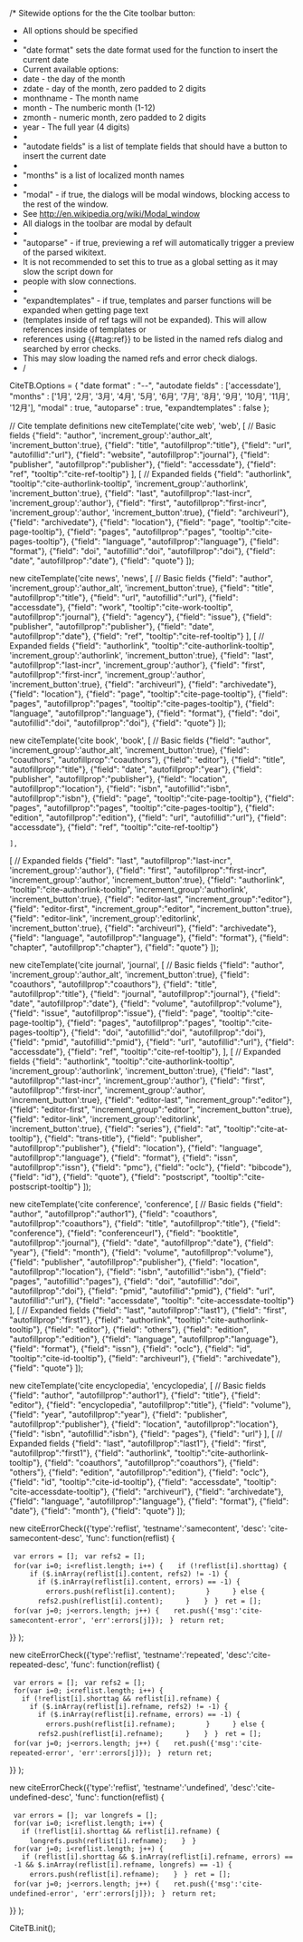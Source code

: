 /\* Sitewide options for the the Cite toolbar button:

  - All options should be specified
  -
  - "date format" sets the date format used for the function to insert the current date
  - Current available options:
  - date - the day of the month
  - zdate - day of the month, zero padded to 2 digits
  - monthname - The month name
  - month - The numberic month (1-12)
  - zmonth - numeric month, zero padded to 2 digits
  - year - The full year (4 digits)
  -
  - "autodate fields" is a list of template fields that should have a button to insert the current date
  -
  - "months" is a list of localized month names
  -
  - "modal" - if true, the dialogs will be modal windows, blocking access to the rest of the window.
  - See <http://en.wikipedia.org/wiki/Modal_window>
  - All dialogs in the toolbar are modal by default
  -
  - "autoparse" - if true, previewing a ref will automatically trigger a preview of the parsed wikitext.
  - It is not recommended to set this to true as a global setting as it may slow the script down for
  - people with slow connections.
  -
  - "expandtemplates" - if true, templates and parser functions will be expanded when getting page text
  - (templates inside of ref tags will not be expanded). This will allow references inside of templates or
  - references using {{\#tag:ref}} to be listed in the named refs dialog and searched by error checks.
  - This may slow loading the named refs and error check dialogs.
  - /

CiteTB.Options = { "date format" : "<year>-<zmonth>-<zdate>", "autodate fields" : \['accessdate'\], "months" : \['1月', '2月', '3月', '4月', '5月', '6月', '7月', '8月', '9月', '10月', '11月', '12月'\], "modal" : true, "autoparse" : true, "expandtemplates" : false };

// Cite template definitions new citeTemplate('cite web', 'web', \[ // Basic fields {"field": "author<N>", 'increment_group':'author_alt', 'increment_button':true}, {"field": "title", "autofillprop":"title"}, {"field": "url", "autofillid":"url"}, {"field": "website", "autofillprop":"journal"}, {"field": "publisher", "autofillprop":"publisher"}, {"field": "accessdate"}, {"field": "ref", "tooltip":"cite-ref-tooltip"} \], \[ // Expanded fields {"field": "authorlink<N>", "tooltip":"cite-authorlink-tooltip", 'increment_group':'authorlink', 'increment_button':true}, {"field": "last<N>", "autofillprop":"last-incr", 'increment_group':'author'}, {"field": "first<N>", "autofillprop":"first-incr", 'increment_group':'author', 'increment_button':true}, {"field": "archiveurl"}, {"field": "archivedate"}, {"field": "location"}, {"field": "page", "tooltip":"cite-page-tooltip"}, {"field": "pages", "autofillprop":"pages", "tooltip":"cite-pages-tooltip"}, {"field": "language", "autofillprop":"language"}, {"field": "format"}, {"field": "doi", "autofillid":"doi", "autofillprop":"doi"}, {"field": "date", "autofillprop":"date"}, {"field": "quote"} \]);

new citeTemplate('cite news', 'news', \[ // Basic fields {"field": "author<N>", 'increment_group':'author_alt', 'increment_button':true}, {"field": "title", "autofillprop":"title"}, {"field": "url", "autofillid":"url"}, {"field": "accessdate"}, {"field": "work", "tooltip":"cite-work-tooltip", "autofillprop":"journal"}, {"field": "agency"}, {"field": "issue"}, {"field": "publisher", "autofillprop":"publisher"}, {"field": "date", "autofillprop":"date"}, {"field": "ref", "tooltip":"cite-ref-tooltip"} \], \[ // Expanded fields {"field": "authorlink<N>", "tooltip":"cite-authorlink-tooltip", 'increment_group':'authorlink', 'increment_button':true}, {"field": "last<N>", "autofillprop":"last-incr", 'increment_group':'author'}, {"field": "first<N>", "autofillprop":"first-incr", 'increment_group':'author', 'increment_button':true}, {"field": "archiveurl"}, {"field": "archivedate"}, {"field": "location"}, {"field": "page", "tooltip":"cite-page-tooltip"}, {"field": "pages", "autofillprop":"pages", "tooltip":"cite-pages-tooltip"}, {"field": "language", "autofillprop":"language"}, {"field": "format"}, {"field": "doi", "autofillid":"doi", "autofillprop":"doi"}, {"field": "quote"} \]);

new citeTemplate('cite book', 'book', \[ // Basic fields {"field": "author<N>", 'increment_group':'author_alt', 'increment_button':true}, {"field": "coauthors", "autofillprop":"coauthors"}, {"field": "editor"}, {"field": "title", "autofillprop":"title"}, {"field": "date", "autofillprop":"year"}, {"field": "publisher", "autofillprop":"publisher"}, {"field": "location", "autofillprop":"location"}, {"field": "isbn", "autofillid":"isbn", "autofillprop":"isbn"}, {"field": "page", "tooltip":"cite-page-tooltip"}, {"field": "pages", "autofillprop":"pages", "tooltip":"cite-pages-tooltip"}, {"field": "edition", "autofillprop":"edition"}, {"field": "url", "autofillid":"url"}, {"field": "accessdate"}, {"field": "ref", "tooltip":"cite-ref-tooltip"}

`],`

\[ // Expanded fields {"field": "last<N>", "autofillprop":"last-incr", 'increment_group':'author'}, {"field": "first<N>", "autofillprop":"first-incr", 'increment_group':'author', 'increment_button':true}, {"field": "authorlink<N>", "tooltip":"cite-authorlink-tooltip", 'increment_group':'authorlink', 'increment_button':true}, {"field": "editor<N>-last", "increment_group":"editor"}, {"field": "editor<N>-first", "increment_group":"editor", "increment_button":true}, {"field": "editor<N>-link", 'increment_group':'editorlink', 'increment_button':true}, {"field": "archiveurl"}, {"field": "archivedate"}, {"field": "language", "autofillprop":"language"}, {"field": "format"}, {"field": "chapter", "autofillprop":"chapter"}, {"field": "quote"} \]);

new citeTemplate('cite journal', 'journal', \[ // Basic fields {"field": "author<N>", 'increment_group':'author_alt', 'increment_button':true}, {"field": "coauthors", "autofillprop":"coauthors"}, {"field": "title", "autofillprop":"title"}, {"field": "journal", "autofillprop":"journal"}, {"field": "date", "autofillprop":"date"}, {"field": "volume", "autofillprop":"volume"}, {"field": "issue", "autofillprop":"issue"}, {"field": "page", "tooltip":"cite-page-tooltip"}, {"field": "pages", "autofillprop":"pages", "tooltip":"cite-pages-tooltip"}, {"field": "doi", "autofillid":"doi", "autofillprop":"doi"}, {"field": "pmid", "autofillid":"pmid"}, {"field": "url", "autofillid":"url"}, {"field": "accessdate"}, {"field": "ref", "tooltip":"cite-ref-tooltip"}, \], \[ // Expanded fields {"field": "authorlink<N>", "tooltip":"cite-authorlink-tooltip", 'increment_group':'authorlink', 'increment_button':true}, {"field": "last<N>", "autofillprop":"last-incr", 'increment_group':'author'}, {"field": "first<N>", "autofillprop":"first-incr", 'increment_group':'author', 'increment_button':true}, {"field": "editor<N>-last", "increment_group":"editor"}, {"field": "editor<N>-first", "increment_group":"editor", "increment_button":true}, {"field": "editor<N>-link", 'increment_group':'editorlink', 'increment_button':true}, {"field": "series"}, {"field": "at", "tooltip":"cite-at-tooltip"}, {"field": "trans-title"}, {"field": "publisher", "autofillprop":"publisher"}, {"field": "location"}, {"field": "language", "autofillprop":"language"}, {"field": "format"}, {"field": "issn", "autofillprop":"issn"}, {"field": "pmc"}, {"field": "oclc"}, {"field": "bibcode"}, {"field": "id"}, {"field": "quote"}, {"field": "postscript", "tooltip":"cite-postscript-tooltip"} \]);

new citeTemplate('cite conference', 'conference', \[ // Basic fields {"field": "author", "autofillprop":"author1"}, {"field": "coauthors", "autofillprop":"coauthors"}, {"field": "title", "autofillprop":"title"}, {"field": "conference"}, {"field": "conferenceurl"}, {"field": "booktitle", "autofillprop":"journal"}, {"field": "date", "autofillprop":"date"}, {"field": "year"}, {"field": "month"}, {"field": "volume", "autofillprop":"volume"}, {"field": "publisher", "autofillprop":"publisher"}, {"field": "location", "autofillprop":"location"}, {"field": "isbn", "autofillid":"isbn"}, {"field": "pages", "autofillid":"pages"}, {"field": "doi", "autofillid":"doi", "autofillprop":"doi"}, {"field": "pmid", "autofillid":"pmid"}, {"field": "url", "autofillid":"url"}, {"field": "accessdate", "tooltip": "cite-accessdate-tooltip"} \], \[ // Expanded fields {"field": "last", "autofillprop":"last1"}, {"field": "first", "autofillprop":"first1"}, {"field": "authorlink", "tooltip":"cite-authorlink-tooltip"}, {"field": "editor"}, {"field": "others"}, {"field": "edition", "autofillprop":"edition"}, {"field": "language", "autofillprop":"language"}, {"field": "format"}, {"field": "issn"}, {"field": "oclc"}, {"field": "id", "tooltip":"cite-id-tooltip"}, {"field": "archiveurl"}, {"field": "archivedate"}, {"field": "quote"} \]);

new citeTemplate('cite encyclopedia', 'encyclopedia', \[ // Basic fields {"field": "author", "autofillprop":"author1"}, {"field": "title"}, {"field": "editor"}, {"field": "encyclopedia", "autofillprop":"title"}, {"field": "volume"}, {"field": "year", "autofillprop":"year"}, {"field": "publisher", "autofillprop":"publisher"}, {"field": "location", "autofillprop":"location"}, {"field": "isbn", "autofillid":"isbn"}, {"field": "pages"}, {"field": "url"} \], \[ // Expanded fields {"field": "last", "autofillprop":"last1"}, {"field": "first", "autofillprop":"first1"}, {"field": "authorlink", "tooltip":"cite-authorlink-tooltip"}, {"field": "coauthors", "autofillprop":"coauthors"}, {"field": "others"}, {"field": "edition", "autofillprop":"edition"}, {"field": "oclc"}, {"field": "id", "tooltip":"cite-id-tooltip"}, {"field": "accessdate", "tooltip": "cite-accessdate-tooltip"}, {"field": "archiveurl"}, {"field": "archivedate"}, {"field": "language", "autofillprop":"language"}, {"field": "format"}, {"field": "date"}, {"field": "month"}, {"field": "quote"} \]);

new citeErrorCheck({'type':'reflist', 'testname':'samecontent', 'desc': 'cite-samecontent-desc', 'func': function(reflist) {

` var errors = [];`
` var refs2 = [];`
` for(var i=0; i<reflist.length; i++) {`
`   if (!reflist[i].shorttag) {`
`     if ($.inArray(reflist[i].content, refs2) != -1) {`
`       if ($.inArray(reflist[i].content, errors) == -1) {`
`         errors.push(reflist[i].content);`
`       }`
`     } else {`
`       refs2.push(reflist[i].content);`
`     }`
`   }`
` }`
` ret = [];`
` for(var j=0; j<errors.length; j++) {`
`   ret.push({'msg':'cite-samecontent-error', 'err':errors[j]});`
` }`
` return ret;`

}} );

new citeErrorCheck({'type':'reflist', 'testname':'repeated', 'desc':'cite-repeated-desc', 'func': function(reflist) {

` var errors = [];`
` var refs2 = [];`
` for(var i=0; i<reflist.length; i++) {`
`   if (!reflist[i].shorttag && reflist[i].refname) {`
`     if ($.inArray(reflist[i].refname, refs2) != -1) {`
`       if ($.inArray(reflist[i].refname, errors) == -1) {`
`         errors.push(reflist[i].refname);`
`       }`
`     } else {`
`       refs2.push(reflist[i].refname);`
`     }`
`   }`
` }`
` ret = [];`
` for(var j=0; j<errors.length; j++) {`
`   ret.push({'msg':'cite-repeated-error', 'err':errors[j]});`
` }`
` return ret;`

}} );

new citeErrorCheck({'type':'reflist', 'testname':'undefined', 'desc':'cite-undefined-desc', 'func': function(reflist) {

` var errors = [];`
` var longrefs = [];`
` for(var i=0; i<reflist.length; i++) {`
`   if (!reflist[i].shorttag && reflist[i].refname) {`
`     longrefs.push(reflist[i].refname);`
`   }`
` }`
` for(var j=0; i<reflist.length; j++) {`
`   if (reflist[i].shorttag && $.inArray(reflist[i].refname, errors) == -1 && $.inArray(reflist[i].refname, longrefs) == -1) {`
`     errors.push(reflist[i].refname);`
`   }`
` }`
` ret = [];`
` for(var j=0; j<errors.length; j++) {`
`   ret.push({'msg':'cite-undefined-error', 'err':errors[j]});`
` }`
` return ret;`

}} );

CiteTB.init();